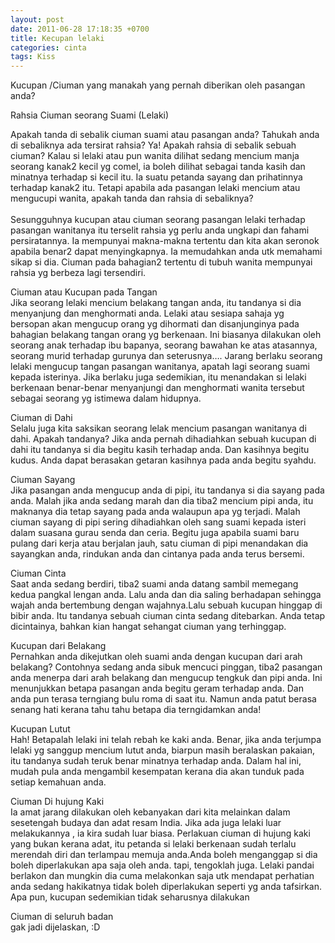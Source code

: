 ```yaml
---
layout: post
date: 2011-06-28 17:18:35 +0700
title: Kecupan lelaki
categories: cinta
tags: Kiss
---
```

<p>Kucupan /Ciuman yang manakah yang pernah diberikan oleh pasangan anda?</p>
<p>Rahsia Ciuman seorang Suami (Lelaki)</p>
<p>Apakah tanda di sebalik ciuman suami atau pasangan anda? Tahukah anda di sebaliknya ada tersirat rahsia? Ya! Apakah rahsia di sebalik sebuah ciuman? Kalau si lelaki atau pun wanita dilihat sedang mencium manja seorang kanak2 kecil yg comel, ia boleh dilihat sebagai tanda kasih dan minatnya terhadap si kecil itu. Ia suatu petanda sayang dan prihatinnya terhadap kanak2 itu. Tetapi apabila ada pasangan lelaki mencium atau mengucupi wanita, apakah tanda dan rahsia di sebaliknya?<br>
<span id="more-355"></span><br>
Sesungguhnya kucupan atau ciuman seorang pasangan lelaki terhadap pasangan wanitanya itu terselit rahsia yg perlu anda ungkapi dan fahami persiratannya. Ia mempunyai makna-makna tertentu dan kita akan seronok apabila benar2 dapat menyingkapnya. Ia memudahkan anda utk memahami sikap si dia. Ciuman pada bahagian2 tertentu di tubuh wanita mempunyai rahsia yg berbeza lagi tersendiri.</p>
<p>Ciuman atau Kucupan pada Tangan<br>
Jika seorang lelaki mencium belakang tangan anda, itu tandanya si dia menyanjung dan menghormati anda. Lelaki atau sesiapa sahaja yg bersopan akan mengucup orang yg dihormati dan disanjunginya pada bahagian belakang tangan orang yg berkenaan. Ini biasanya dilakukan oleh seorang anak terhadap ibu bapanya, seorang bawahan ke atas atasannya, seorang murid terhadap gurunya dan seterusnya…. Jarang berlaku seorang lelaki mengucup tangan pasangan wanitanya, apatah lagi seorang suami kepada isterinya. Jika berlaku juga sedemikian, itu menandakan si lelaki berkenaan benar-benar menyanjungi dan menghormati wanita tersebut sebagai seorang yg istimewa dalam hidupnya.</p>
<p>Ciuman di Dahi<br>
Selalu juga kita saksikan seorang lelak mencium pasangan wanitanya di dahi. Apakah tandanya? Jika anda pernah dihadiahkan sebuah kucupan di dahi itu tandanya si dia begitu kasih terhadap anda. Dan kasihnya begitu kudus. Anda dapat berasakan getaran kasihnya pada anda begitu syahdu.</p>
<p>Ciuman Sayang<br>
Jika pasangan anda mengucup anda di pipi, itu tandanya si dia sayang pada anda. Malah jika anda sedang marah dan dia tiba2 mencium pipi anda, itu maknanya dia tetap sayang pada anda walaupun apa yg terjadi. Malah ciuman sayang di pipi sering dihadiahkan oleh sang suami kepada isteri dalam suasana gurau senda dan ceria. Begitu juga apabila suami baru pulang dari kerja atau berjalan jauh, satu ciuman di pipi menandakan dia sayangkan anda, rindukan anda dan cintanya pada anda terus bersemi.</p>
<p>Ciuman Cinta<br>
Saat anda sedang berdiri, tiba2 suami anda datang sambil memegang kedua pangkal lengan anda. Lalu anda dan dia saling berhadapan sehingga wajah anda bertembung dengan wajahnya.Lalu sebuah kucupan hinggap di bibir anda. Itu tandanya sebuah ciuman cinta sedang ditebarkan. Anda tetap dicintainya, bahkan kian hangat sehangat ciuman yang terhinggap.</p>
<p>Kucupan dari Belakang<br>
Pernahkan anda dikejutkan oleh suami anda dengan kucupan dari arah belakang? Contohnya sedang anda sibuk mencuci pinggan, tiba2 pasangan anda menerpa dari arah belakang dan mengucup tengkuk dan pipi anda. Ini menunjukkan betapa pasangan anda begitu geram terhadap anda. Dan anda pun terasa terngiang bulu roma di saat itu. Namun anda patut berasa senang hati kerana tahu tahu betapa dia terngidamkan anda!</p>
<p>Kucupan Lutut<br>
Hah! Betapalah lelaki ini telah rebah ke kaki anda. Benar, jika anda terjumpa lelaki yg sanggup mencium lutut anda, biarpun masih beralaskan pakaian, itu tandanya sudah teruk benar minatnya terhadap anda. Dalam hal ini, mudah pula anda mengambil kesempatan kerana dia akan tunduk pada setiap kemahuan anda.</p>
<p>Ciuman Di hujung Kaki<br>
Ia amat jarang dilakukan oleh kebanyakan dari kita melainkan dalam sesetengah budaya dan adat resam India. Jika ada juga lelaki luar melakukannya , ia kira sudah luar biasa. Perlakuan ciuman di hujung kaki yang bukan kerana adat, itu petanda si lelaki berkenaan sudah terlalu merendah diri dan terlampau memuja anda.Anda boleh menganggap si dia boleh diperlakukan apa saja oleh anda. tapi, tengoklah juga. Lelaki pandai berlakon dan mungkin dia cuma melakonkan saja utk mendapat perhatian anda sedang hakikatnya tidak boleh diperlakukan seperti yg anda tafsirkan. Apa pun, kucupan sedemikian tidak seharusnya dilakukan</p>
<p>Ciuman di seluruh badan<br>
gak jadi dijelaskan, :D</p>